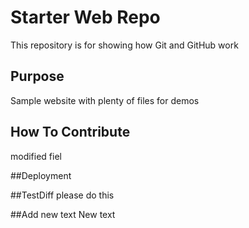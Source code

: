 # Starter Web Repo

This repository is for showing how Git and GitHub work

## Purpose

Sample website with plenty of files for demos

## How To Contribute

modified fiel

##Deployment

##TestDiff
please do this

##Add new text
New text

